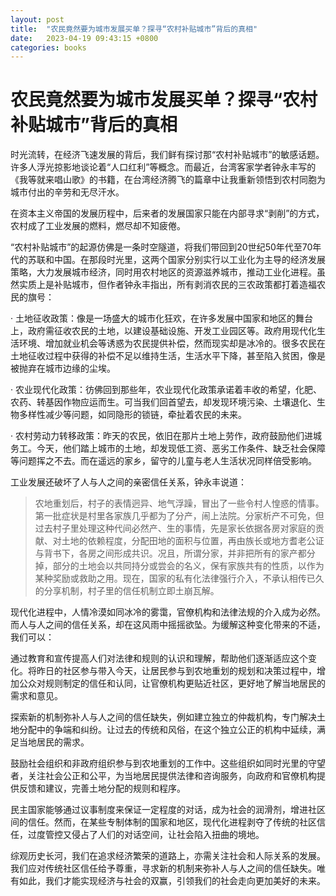 ```yaml
---
layout: post
title:  "农民竟然要为城市发展买单？探寻“农村补贴城市”背后的真相"
date:   2023-04-19 09:43:15 +0800
categories: books
---
```



# 农民竟然要为城市发展买单？探寻“农村补贴城市”背后的真相

时光流转，在经济飞速发展的背后，我们鲜有探讨那“农村补贴城市”的敏感话题。许多人浮光掠影地谈论着“人口红利”等概念。而最近，台湾客家学者钟永丰写的《我等就来唱山歌》的书籍，在台湾经济腾飞的篇章中让我重新领悟到农村同胞为城市付出的辛劳和无尽汗水。

在资本主义帝国的发展历程中，后来者的发展国家只能在内部寻求“剥削”的方式，农村成了工业发展的燃料，燃尽却不知疲倦。

“农村补贴城市”的起源仿佛是一条时空隧道，将我们带回到20世纪50年代至70年代的苏联和中国。在那段时光里，这两个国家分别实行以工业化为主导的经济发展策略，大力发展城市经济，同时用农村地区的资源滋养城市，推动工业化进程。虽然实质上是补贴城市，但作者钟永丰指出，所有剥消农民的三农政策都打着造福农民的旗号：

· 土地征收政策：像是一场盛大的城市化狂欢，在许多发展中国家和地区的舞台上，政府需征收农民的土地，以建设基础设施、开发工业园区等。政府用现代化生活环境、增加就业机会等诱惑为农民提供补偿，然而现实却是冰冷的。很多农民在土地征收过程中获得的补偿不足以维持生活，生活水平下降，甚至陷入贫困，像是被抛弃在城市边缘的尘埃。

· 农业现代化政策：彷佛回到那些年，农业现代化政策承诺着丰收的希望，化肥、农药、转基因作物应运而生。可当我们回首望去，却发现环境污染、土壤退化、生物多样性减少等问题，如同隐形的锁链，牵扯着农民的未来。

· 农村劳动力转移政策：昨天的农民，依旧在那片土地上劳作，政府鼓励他们进城务工。今天，他们踏上城市的土地，却发现低工资、恶劣工作条件、缺乏社会保障等问题挥之不去。而在遥远的家乡，留守的儿童与老人生活状况同样倍受影响。

工业发展还破坏了人与人之间的亲密信任关系，钟永丰说道：

> 农地重划后，村子的表情迥异、地气浮躁，冒出了一些令村人惶惑的情事。第一批症状是村里各家族几乎都为了分产，闹上法院。分家析产不可免，但过去村子里处理这种代间必然产、生的事情，先是家长依据各房对家庭的贡献、对土地的依赖程度，分配田地的面积与位置，再由族长或地方耆老公证与背书下，各房之间形成共识。况且，所谓分家，并非把所有的家产都分掉，部分的土地会以共同持分或尝会的名义，保有家族共有的性质，以作为某种奖励或救助之用。现在，国家的私有化法律强行介入，不承认相传已久的分享机制，村子里的信任机制立即土崩瓦解。 

现代化进程中，人情冷漠如同冰冷的雾霭，官僚机构和法律法规的介入成为必然。而人与人之间的信任关系，却在这风雨中摇摇欲坠。为缓解这种变化带来的不适，我们可以：

通过教育和宣传提高人们对法律和规则的认识和理解，帮助他们逐渐适应这个变化。将昨日的社区参与带入今天，让居民参与到农地重划的规划和决策过程中，增加公众对规则制定的信任和认同，让官僚机构更贴近社区，更好地了解当地居民的需求和意见。

探索新的机制弥补人与人之间的信任缺失，例如建立独立的仲裁机构，专门解决土地分配中的争端和纠纷。让过去的传统和风俗，在这个独立公正的机构中延续，满足当地居民的需求。

鼓励社会组织和非政府组织参与到农地重划的工作中。这些组织如同时光里的守望者，关注社会公正和公平，为当地居民提供法律和咨询服务，向政府和官僚机构提供反馈和建议，完善土地分配的规则和程序。

民主国家能够通过议事制度来保证一定程度的对话，成为社会的润滑剂，增进社区间的信任。然而，在某些专制体制的国家和地区，现代化进程剥夺了传统的社区信任，过度管控又侵占了人们的对话空间，让社会陷入扭曲的境地。

综观历史长河，我们在追求经济繁荣的道路上，亦需关注社会和人际关系的发展。我们应对传统社区信任给予尊重，寻求新的机制来弥补人与人之间的信任缺失。唯有如此，我们才能实现经济与社会的双赢，引领我们的社会走向更加美好的未来。
